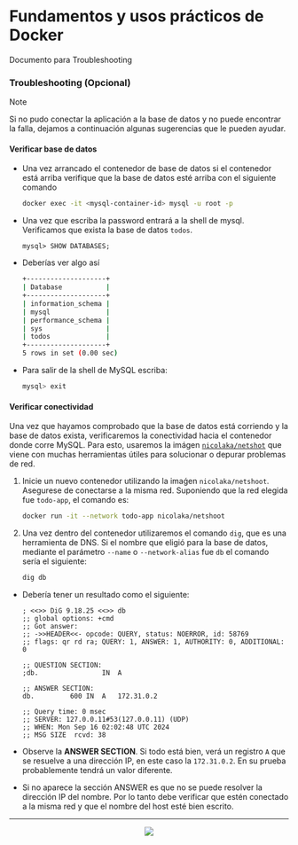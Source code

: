 # Fundamentos y usos prácticos de Docker

Documento para Troubleshooting

### Troubleshooting (Opcional)

> [!NOTE]  
> Si no pudo conectar la aplicación a la base de datos y no puede encontrar la falla, dejamos a continuación algunas sugerencias que le pueden ayudar.

#### Verificar base de datos

- Una vez arrancado el contenedor de base de datos si el contenedor está arriba verifique que la base de datos esté arriba con el siguiente comando

    ```bash
    docker exec -it <mysql-container-id> mysql -u root -p
    ```

- Una vez que escriba la password entrará a la shell de mysql. Verificamos que exista la base de datos `todos`.

    ```mysql
    mysql> SHOW DATABASES;
    ```

- Deberías ver algo así

    ```bash
    +--------------------+
    | Database           |
    +--------------------+
    | information_schema |
    | mysql              |
    | performance_schema |
    | sys                |
    | todos              |
    +--------------------+
    5 rows in set (0.00 sec)
    ```

- Para salir de la shell de MySQL escriba:

    ```bash
    mysql> exit
    ```

#### Verificar conectividad

Una vez que hayamos comprobado que la base de datos está corriendo y la base de datos exista, verificaremos la conectividad hacia el contenedor donde corre MySQL. Para esto, usaremos la imágen [`nicolaka/netshot`](https://github.com/nicolaka/netshoot) que viene con muchas herramientas útiles para solucionar o depurar problemas de red.

1. Inicie un nuevo contenedor utilizando la imaǵen `nicolaka/netshoot`. Asegurese de conectarse a la misma red. Suponiendo que la red elegida fue `todo-app`, el comando es:

    ```bash
    docker run -it --network todo-app nicolaka/netshoot
    ```

2. Una vez dentro del contenedor utilizaremos el comando `dig`, que es una herramienta de DNS. Si el nombre que eligió para la base de datos, mediante el parámetro `--name` o `--network-alias` fue `db` el comando sería el siguiente:

    ```bash
    dig db
    ```

- Debería tener un resultado como el siguiente:

    ```
    ; <<>> DiG 9.18.25 <<>> db
    ;; global options: +cmd
    ;; Got answer:
    ;; ->>HEADER<<- opcode: QUERY, status: NOERROR, id: 58769
    ;; flags: qr rd ra; QUERY: 1, ANSWER: 1, AUTHORITY: 0, ADDITIONAL: 0

    ;; QUESTION SECTION:
    ;db.				IN	A

    ;; ANSWER SECTION:
    db.			600	IN	A	172.31.0.2

    ;; Query time: 0 msec
    ;; SERVER: 127.0.0.11#53(127.0.0.11) (UDP)
    ;; WHEN: Mon Sep 16 02:02:48 UTC 2024
    ;; MSG SIZE  rcvd: 38
    ```

- Observe la **ANSWER SECTION**. Si todo está bien, verá un registro `A` que se resuelve a una dirección IP, en este caso la `172.31.0.2`. En su prueba probablemente tendrá un valor diferente.
- Si no aparece la sección ANSWER es que no se puede resolver la dirección IP del nombre. Por lo tanto debe verificar que estén conectado a la misma red y que el nombre del host esté bien escrito.


--------------


<p align="center">
  <img src="./imgs/logos.footer.gray.webp">
</p>